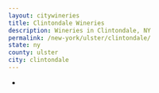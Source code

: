 ```yaml
---
layout: citywineries
title: Clintondale Wineries
description: Wineries in Clintondale, NY
permalink: /new-york/ulster/clintondale/
state: ny
county: ulster
city: clintondale
---
```

-
